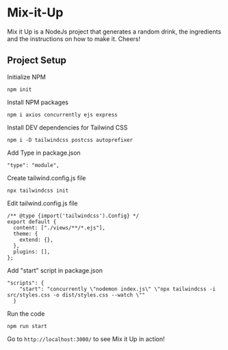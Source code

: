# Mix-it-Up

Mix it Up is a NodeJs project that generates a random drink, the ingredients and the instructions on how to make it. Cheers!

## Project Setup

Initialize NPM
```
npm init
```

Install NPM packages
```
npm i axios concurrently ejs express
```

Install DEV dependencies for Tailwind CSS
```
npm i -D tailwindcss postcss autoprefixer
```

Add Type in package.json

```
"type": "module",
```

Create tailwind.config.js file
```
npx tailwindcss init
```

Edit tailwind.config.js file
```
/** @type {import('tailwindcss').Config} */
export default {
  content: ["./views/**/*.ejs"],
  theme: {
    extend: {},
  },
  plugins: [],
};
```

Add "start" script in package.json
```
"scripts": {
    "start": "concurrently \"nodemon index.js\" \"npx tailwindcss -i src/styles.css -o dist/styles.css --watch \""
  }
```

Run the code

```
npm run start
```

Go to ```http://localhost:3000/``` to see Mix it Up in action!
